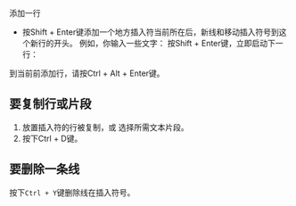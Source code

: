 添加一行
* 按Shift + Enter键添加一个地方插入符当前所在后，新线和移动插入符号到这个新行的开头。 例如，你输入一些文字：
按Shift + Enter键，立即启动下一行：

到当前前添加行，请按Ctrl + Alt + Enter键。

## 要复制行或片段

1. 放置插入符的行被复制，或 选择所需文本片段。
2. 按下Ctrl + D键。

## 要删除一条线

按下`Ctrl + Y`键删除线在插入符号。